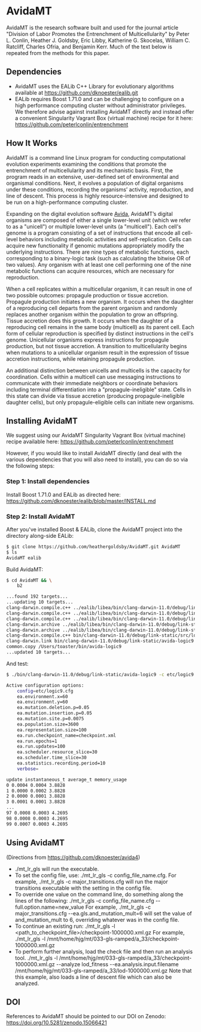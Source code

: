 # AvidaMT
AvidaMT is the research software built and used for the journal article "Division of Labor Promotes the Entrenchment of Multicellularity" by Peter L. Conlin, Heather J. Goldsby, Eric Libby, Katherine G. Skocelas, William C. Ratcliff, Charles Ofria, and Benjamin Kerr.  Much of the text below is repeated from the methods for this paper.


## Dependencies
* AvidaMT uses the EALib C++ Library for evolutionary algorithms available at https://github.com/dknoester/ealib.git
* EALib requires Boost 1.71.0 and can be challenging to configure on a high performance computing cluster without administrator privileges. We therefore advise against installing AvidaMT directly and instead offer a convenient Singularity Vagrant Box (virtual machine) recipe for it here: https://github.com/peterlconlin/entrenchment


## How It Works
AvidaMT is a command line Linux program for conducting computational evolution experiments examining the conditions that promote the entrenchment of multicellularity and its mechanistic basis. First, the program reads in an extensive, user-defined set of environmental and organismal conditions. Next, it evolves a population of digital organisms under these conditions, recording the organisms’ activity, reproduction, and line of descent. This process is highly resource-intensive and designed to be run on a high-performance computing cluster.

Expanding on the digital evolution software [Avida](https://en.wikipedia.org/wiki/Avida_(software)), AvidaMT’s digital organisms are composed of either a single lower-level unit (which we refer to as a "unicell") or multiple lower-level units (a "multicell"). Each cell's genome is a program consisting of a set of instructions that encode all cell-level behaviors including metabolic activities and self-replication. Cells can acquire new functionality if genomic mutations appropriately modify the underlying instructions. There are nine types of metabolic functions, each corresponding to a binary-logic task (such as calculating the bitwise OR of two values). Any organism with at least one cell performing one of the nine metabolic functions can acquire resources, which are necessary for reproduction.

When a cell replicates within a multicellular organism, it can result in one of two possible outcomes: propagule production or tissue accretion. Propagule production initiates a new organism. It occurs when the daughter of a reproducing cell departs from the parent organism and randomly replaces another organism within the population to grow an offspring. Tissue accretion does this growth. It occurs when the daughter of a reproducing cell remains in the same body (multicell) as its parent cell. Each form of cellular reproduction is specified by distinct instructions in the cell's genome. Unicellular organisms express instructions for propagule production, but not tissue accretion. A transition to multicellularity begins when mutations to a unicellular organism result in the expression of tissue accretion instructions, while retaining propagule production.

An additional distinction between unicells and multicells is the capacity for coordination. Cells within a multicell can use messaging instructions to communicate with their immediate neighbors or coordinate behaviors including terminal differentiation into a "propagule-ineligible" state. Cells in this state can divide via tissue accretion (producing propagule-ineligible daughter cells), but only propagule-eligible cells can initiate new organisms.


## Installing AvidaMT

We suggest using our AvidaMT Singularity Vagrant Box (virtual machine) recipe available here: https://github.com/peterlconlin/entrenchment

However, if you would like to install AvidaMT directly (and deal with the various dependencies that you will also need to install), you can do so via the following steps: 

### Step 1: Install dependencies
Install Boost 1.71.0 and EALib as directed here: https://github.com/dknoester/ealib/blob/master/INSTALL.md

### Step 2: Install AvidaMT
After you've installed Boost & EALib, clone the AvidaMT project into the directory along-side EALib:
```bash
$ git clone https://github.com/heathergoldsby/AvidaMT.git AvidaMT
$ ls
AvidaMT ealib
```

Build AvidaMT:
```bash
$ cd AvidaMT && \
    b2

...found 192 targets...
...updating 10 targets...
clang-darwin.compile.c++ ../ealib/libea/bin/clang-darwin-11.0/debug/link-static/src/expansion.o
clang-darwin.compile.c++ ../ealib/libea/bin/clang-darwin-11.0/debug/link-static/src/main.o
clang-darwin.compile.c++ ../ealib/libea/bin/clang-darwin-11.0/debug/link-static/src/cmdline_interface.o
clang-darwin.archive ../ealib/libea/bin/clang-darwin-11.0/debug/link-static/libea_runner.a
clang-darwin.archive ../ealib/libea/bin/clang-darwin-11.0/debug/link-static/libea_cmdline.a
clang-darwin.compile.c++ bin/clang-darwin-11.0/debug/link-static/src/logic9.o
clang-darwin.link bin/clang-darwin-11.0/debug/link-static/avida-logic9
common.copy /Users/toaster/bin/avida-logic9
...updated 10 targets...

```

And test:
```bash
$ ./bin/clang-darwin-11.0/debug/link-static/avida-logic9 -c etc/logic9.cfg --verbose

Active configuration options:
    config=etc/logic9.cfg
    ea.environment.x=60
    ea.environment.y=60
    ea.mutation.deletion.p=0.05
    ea.mutation.insertion.p=0.05
    ea.mutation.site.p=0.0075
    ea.population.size=3600
    ea.representation.size=100
    ea.run.checkpoint_name=checkpoint.xml
    ea.run.epochs=1
    ea.run.updates=100
    ea.scheduler.resource_slice=30
    ea.scheduler.time_slice=30
    ea.statistics.recording.period=10
    verbose=

update instantaneous_t average_t memory_usage
0 0.0004 0.0004 3.8828
1 0.0000 0.0002 3.8828
2 0.0000 0.0001 3.8828
3 0.0001 0.0001 3.8828
...
97 0.0008 0.0003 4.2695
98 0.0008 0.0003 4.2695
99 0.0007 0.0003 4.2695

```


## Using AvidaMT

(Directions from https://github.com/dknoester/avida4)

* ./mt_lr_gls will run the executable.
* To set the config file, use: ./mt_lr_gls -c config_file_name.cfg. For example, ./mt_lr_gls -c major_transitions.cfg will run the major transitions executable with the setting in the config file.
* To override one value on the command line, do something along the lines of the following: ./mt_lr_gls -c config_file_name.cfg --full.option.name=new_value For example, ./mt_lr_gls -c major_transitions.cfg --ea.gls.and_mutation_mult=6 will set the value of and_mutation_mult to 6, overriding whatever was in the config file.
* To continue an existing run: ./mt_lr_gls -l <path_to_checkpoint_file>/checkpoint-1000000.xml.gz For example, ./mt_lr_gls -l /mnt/home/hjg/mt/033-gls-ramped/a_33/checkpoint-1000000.xml.gz
* To perform further analysis, load the check file and then run an analysis tool. ./mt_lr_gls -l /mnt/home/hjg/mt/033-gls-ramped/a_33/checkpoint-1000000.xml.gz --analyze lod_fitness --ea.analysis.input.filename /mnt/home/hjg/mt/033-gls-ramped/a_33/lod-1000000.xml.gz Note that this example, also loads a line of descent file which can also be analyzed.


## DOI

References to AvidaMT should be pointed to our DOI on Zenodo: https://doi.org/10.5281/zenodo.15066421
